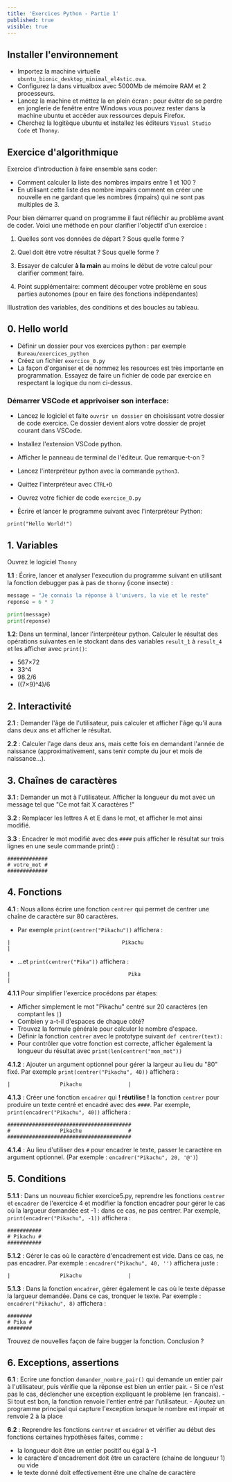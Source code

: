```yaml
---
title: 'Exercices Python - Partie 1'
published: true
visible: true
---
```


## Installer l'environnement

- Importez la machine virtuelle `ubuntu_bionic_desktop_minimal_el4stic.ova`.
- Configurez la dans virtualbox avec 5000Mb de mémoire RAM et 2 processeurs.
- Lancez la machine et méttez la en plein écran : pour éviter de se perdre en jonglerie de fenêtre entre Windows vous pouvez rester dans la machine ubuntu et accéder aux ressources depuis Firefox.
- Cherchez la logitèque ubuntu et installez les éditeurs `Visual Studio Code` et `Thonny`.

## Exercice d'algorithmique

Exercice d'introduction à faire ensemble sans coder:

- Comment calculer la liste des nombres impairs entre 1 et 100 ?
- En utilisant cette liste des nombre impairs comment en créer une nouvelle en ne gardant que les nombres (impairs) qui ne sont pas multiples de 3.

Pour bien démarrer quand on programme il faut réfléchir au problème avant de coder.
Voici une méthode en pour clarifier l'objectif d'un exercice :

1) Quelles sont vos données de départ ? Sous quelle forme ?
2) Quel doit être votre résultat ? Sous quelle forme ?
3) Essayer de calculer **à la main** au moins le début de votre calcul pour clarifier comment faire.

4) Point supplémentaire: comment découper votre problème en sous parties autonomes (pour en faire des fonctions indépendantes)

Illustration des variables, des conditions et des boucles au tableau.


## 0. Hello world

- Définir un dossier pour vos exercices python : par exemple `Bureau/exercices_python`
- Créez un fichier `exercice_0.py`
- La façon d'organiser et de nommez les resources est très importante en programmation. Essayez de faire un fichier de code par exercice en respectant la logique du nom ci-dessus.

### Démarrer VSCode et apprivoiser son interface:
- Lancez le logiciel et faite `ouvrir un dossier` en choisissant votre dossier de code exercice. Ce dossier devient alors votre dossier de projet courant dans VSCode.
- Installez l'extension VSCode python.
- Afficher le panneau de terminal de l'éditeur. Que remarque-t-on ?
- Lancez l'interpréteur python avec la commande `python3`.
- Quittez l'interpréteur avec `CTRL+D`
- Ouvrez votre fichier de code `exercice_0.py`

- Écrire et lancer le programme suivant avec l'interpréteur Python:

```
print("Hello World!")
```

## 1. Variables

Ouvrez le logiciel `Thonny`

**1.1** : Écrire, lancer et analyser l'execution du programme suivant en utilisant la fonction debugger pas à pas de `thonny` (icone insecte) :

```python
message = "Je connais la réponse à l'univers, la vie et le reste"
reponse = 6 * 7

print(message)
print(reponse)
```

**1.2**: Dans un terminal, lancer l'interpréteur python. Calculer le résultat des opérations suivantes en le stockant dans des variables `result_1` à `result_4` et les afficher avec `print()`:

- 567×72
- 33^4
- 98.2/6
- ((7×9)^4)/6


## 2. Interactivité

**2.1** : Demander l'âge de l'utilisateur, puis calculer et afficher l'âge qu'il aura dans deux ans et afficher le résultat.

**2.2** : Calculer l'age dans deux ans, mais cette fois en demandant l'année de naissance (approximativement, sans tenir compte du jour et mois de naissance...).

## 3. Chaînes de caractères

**3.1** : Demander un mot à l'utilisateur. Afficher la longueur du mot avec un message tel que "Ce mot fait X caractères !"

**3.2** : Remplacer les lettres A et E dans le mot, et afficher le mot ainsi modifié.

**3.3** : Encadrer le mot modifié avec des `####` puis afficher le résultat sur trois lignes en une seule commande print() :

  ```
  #############
  # votre_mot #
  #############
  ```

## 4. Fonctions

**4.1** : Nous allons écrire une fonction `centrer` qui permet de centrer une chaîne de
caractère sur 80 caractères.

- Par exemple `print(centrer("Pikachu"))` affichera :

```
|                                    Pikachu                                  |
```
- ...et `print(centrer("Pika"))` affichera :

```
|                                      Pika                                   |
```


**4.1.1** Pour simplifier l'exercice procédons par étapes:

  - Afficher simplement le mot "Pikachu" centré sur 20 caractères (en comptant les `|`)
  - Combien y a-t-il d'espaces de chaque côté?
  - Trouvez la formule générale pour calculer le nombre d'espace.
  - Définir la fonction `centrer` avec le prototype suivant `def centrer(text):`
  - Pour contrôler que votre fonction est correcte, afficher également la longueur du résultat avec `print(len(centrer("mon_mot"))`

**4.1.2** : Ajouter un argument optionnel pour gérer la largeur au lieu du "80" fixé. Par exemple `print(centrer("Pikachu", 40))` affichera :
```
|                Pikachu               |
```

**4.1.3** : Créer une fonction `encadrer` qui **! réutilise !** la fonction `centrer` pour
produire un texte centré et encadré avec des `####`. Par exemple,
`print(encadrer("Pikachu", 40))` affichera :
```
########################################
#                Pikachu               #
########################################
```

**4.1.4** : Au lieu d'utiliser des `#` pour encadrer le texte, passer le caractère en argument optionnel. (Par exemple : `encadrer("Pikachu", 20, '@')`)


## 5. Conditions

**5.1.1** : Dans un nouveau fichier exercice5.py, reprendre les fonctions `centrer` et `encadrer` de l'exercice 4 et modifier la fonction encadrer pour gérer le cas où la largueur demandée est -1 : dans ce cas, ne pas centrer. Par exemple,
`print(encadrer("Pikachu", -1))` affichera :
```
###########
# Pikachu #
###########
```

**5.1.2** : Gérer le cas où le caractère d'encadrement est vide. Dans ce cas, ne pas encadrer. Par exemple : `encadrer("Pikachu", 40, '')` affichera juste :
```
|                Pikachu               |
```

**5.1.3** : Dans la fonction `encadrer`, gérer également le cas où le texte dépasse la largueur demandée. Dans ce cas, tronquer le texte. Par exemple :
`encadrer("Pikachu", 8)` affichera :
```
########
# Pika #
########
```

Trouvez de nouvelles façon de faire bugger la fonction. Conclusion ?


## 6. Exceptions, assertions


**6.1** : Ecrire une fonction `demander_nombre_pair()` qui demande un entier pair à l'utilisateur, puis vérifie que la réponse est bien un entier pair.
	- Si ce n'est pas le cas, déclencher une exception expliquant le problème (en francais).
	- Si tout est bon, la fonction renvoie l'entier entré par l'utilisateur.
	- Ajoutez un programme principal qui capture l'exception lorsque le nombre est impair et renvoie 2 à la place


**6.2** : Reprendre les fonctions `centrer` et `encadrer` et vérifier au début des
fonctions certaines hypothèses faites, comme :
- la longueur doit être un entier positif ou égal à -1
- le caractère d'encadrement doit être un caractère (chaine de longueur 1) ou vide
- le texte donné doit effectivement être une chaîne de caractère

